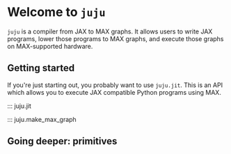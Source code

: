 # Welcome to `juju`

`juju` is a compiler from JAX to MAX graphs. It allows users to write JAX programs, lower those programs to MAX graphs, and execute those graphs on MAX-supported hardware.

## Getting started

If you're just starting out, you probably want to use `juju.jit`. This is an API which allows you to execute JAX compatible Python programs using MAX.

::: juju.jit

::: juju.make_max_graph

## Going deeper: primitives